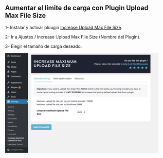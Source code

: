 ## Aumentar el límite de carga con Plugin Upload Max File Size


1- Instalar y activar pluugin <a href="https://es.wordpress.org/plugins/upload-max-file-size/">Increase Upload Max File Size</a>.

2- Ir a Ajustes / Increase Upload Max File Size (Nombre del Plugin).

3- Elegir el tamaño de carga deseado.


![alt text](https://github.com/rociopenciaroli/Upload-Max-Size-Plugin/blob/master/screenshot-1.png)
